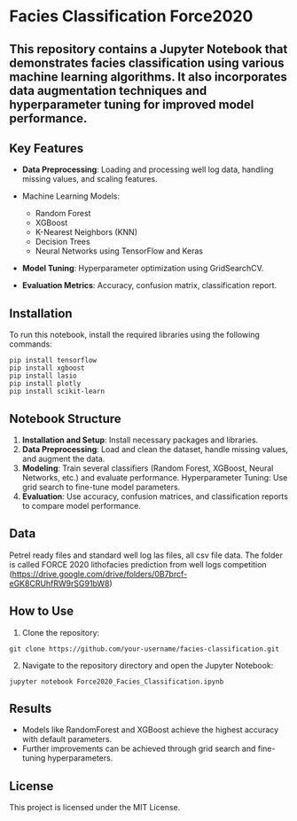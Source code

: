 # **Facies Classification Force2020**

This repository contains a Jupyter Notebook that demonstrates facies classification using various machine learning algorithms. It also incorporates data augmentation techniques and hyperparameter tuning for improved model performance.
---

## **Key Features**

- **Data Preprocessing**: Loading and processing well log data, handling missing values, and scaling features.

* Machine Learning Models:

    * Random Forest
    * XGBoost
    * K-Nearest Neighbors (KNN)
    * Decision Trees
    * Neural Networks using TensorFlow and Keras
* **Model Tuning**: Hyperparameter optimization using GridSearchCV.
* **Evaluation Metrics**: Accuracy, confusion matrix, classification report.

## **Installation**
To run this notebook, install the required libraries using the following commands:

```
pip install tensorflow
pip install xgboost
pip install lasio
pip install plotly
pip install scikit-learn
```
## **Notebook Structure**

1. **Installation and Setup**: Install necessary packages and libraries.
2. **Data Preprocessing**: Load and clean the dataset, handle missing values, and augment the data.
3. **Modeling**: Train several classifiers (Random Forest, XGBoost, Neural Networks, etc.) and evaluate performance.
Hyperparameter Tuning: Use grid search to fine-tune model parameters.
4. **Evaluation**: Use accuracy, confusion matrices, and classification reports to compare model performance.

## **Data**
Petrel ready files and standard well log las files, all csv file data. The folder is called FORCE 2020 lithofacies prediction from well logs competition (https://drive.google.com/drive/folders/0B7brcf-eGK8CRUhfRW9rSG91bW8)

## **How to Use**
1. Clone the repository:
```
git clone https://github.com/your-username/facies-classification.git
```
2. Navigate to the repository directory and open the Jupyter Notebook:
```
jupyter notebook Force2020_Facies_Classification.ipynb
```
## **Results**
* Models like RandomForest and XGBoost achieve the highest accuracy with default parameters.
* Further improvements can be achieved through grid search and fine-tuning hyperparameters.

## **License**
This project is licensed under the MIT License.


